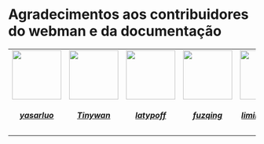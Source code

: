 # Agradecimentos aos contribuidores do webman e da documentação

<table>
  <tr>
    <td align="center">
      <a href="https://github.com/yasarluo">
        <img src="https://avatars.githubusercontent.com/u/60771720?v=4" width="100px;"/><h5>yasarluo</h3>
      </a>
    </td>
    <td align="center">
      <a href="https://github.com/Tinywan">
        <img src="https://avatars.githubusercontent.com/u/14959876?v=4" width="100px;"/><h5>Tinywan</h3>
      </a>
    </td>
    <td align="center">
      <a href="https://github.com/latypoff">
        <img src="https://avatars.githubusercontent.com/u/11870079?v=4" width="100px;"/><h5>latypoff</h3>
      </a>
    </td>
    <td align="center">
      <a href="https://github.com/fuzqing">
        <img src="https://avatars.githubusercontent.com/u/15156836?v=4" width="100px;"/><h5>fuzqing</h3>
      </a>
    </td>
    <td align="center">
      <a href="https://github.com/limingxinleo">
        <img src="https://avatars.githubusercontent.com/u/16648551?v=4" width="100px;"/><h5>limingxinleo</h3>
      </a>
    </td>
    <td align="center">
      <a href="https://github.com/krissss">
        <img src="https://avatars.githubusercontent.com/u/10680903?v=4" width="100px;"/><h5>krissss</h3>
      </a>
    </td>
    <td align="center">
      <a href="https://github.com/tianyiw2013">
        <img src="https://avatars.githubusercontent.com/u/4644588?v=4" width="100px;"/><h5>tianyiw2013</h3>
      </a>
    </td>
    <td align="center">
      <a href="https://github.com/zjkal">
        <img src="https://avatars.githubusercontent.com/u/15082976?v=4" width="100px;"/><h5>zjkal</h3>
      </a>
    </td>
  </tr>
  <!-- restante dos contribuidores -->
</table>

